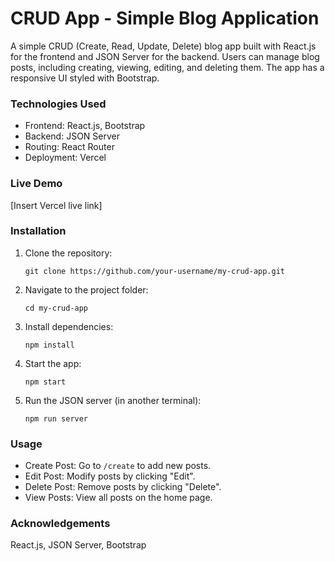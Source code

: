 # CRUD App - Simple Blog Application

A simple CRUD (Create, Read, Update, Delete) blog app built with React.js for the frontend and JSON Server for the backend. Users can manage blog posts, including creating, viewing, editing, and deleting them. The app has a responsive UI styled with Bootstrap.

### Technologies Used
- Frontend: React.js, Bootstrap
- Backend: JSON Server
- Routing: React Router
- Deployment: Vercel

### Live Demo
[Insert Vercel live link]

### Installation

1. Clone the repository:

   `git clone https://github.com/your-username/my-crud-app.git`

2. Navigate to the project folder:

   `cd my-crud-app`

3. Install dependencies:

   `npm install`

4. Start the app:

   `npm start`

5. Run the JSON server (in another terminal):

   `npm run server`

### Usage
- Create Post: Go to `/create` to add new posts.
- Edit Post: Modify posts by clicking "Edit".
- Delete Post: Remove posts by clicking "Delete".
- View Posts: View all posts on the home page.

### Acknowledgements
React.js, JSON Server, Bootstrap
